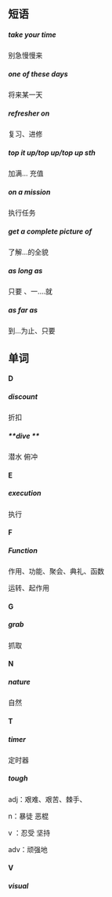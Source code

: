 ## 短语

##### take your time

别急慢慢来

##### one of these days

将来某一天

##### refresher on

复习、进修

##### top it up/top up/top up sth

加满...   充值

##### **on a mission**

执行任务

##### get a complete picture of

了解...的全貌

##### as long as

只要 、一....就

##### as far as

到...为止、只要



## 单词

#### D

##### discount

折扣

#####  **dive **

潜水 俯冲

#### E

##### execution

执行

#### F

##### **Function**

作用、功能、聚会、典礼、函数

运转、起作用

#### G

##### **grab**

抓取

#### N

##### nature

自然 

#### T

##### timer

定时器

##### **tough**

adj：艰难、艰苦、棘手、

n：暴徒 恶棍

v ：忍受 坚持

adv：顽强地

#### V

##### visual